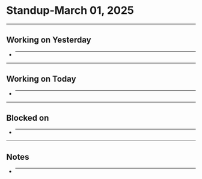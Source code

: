 # Standup-March 01, 2025

---

## Working on Yesterday

- ***

---

## Working on Today

- ***

---

## Blocked on

- ***

---

## Notes

- ***
